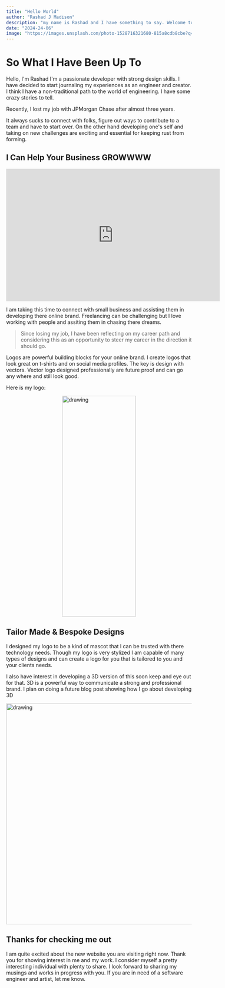 ```yaml
---
title: "Hello World"
author: "Rashad J Madison"
description: "my name is Rashad and I have something to say. Welcome to my blog join my journey in chronicling my tech quest!"
date: "2024-24-06"
image: "https://images.unsplash.com/photo-1528716321680-815a8cdb8cbe?q=80&w=2565&auto=format&fit=crop&ixlib=rb-4.0.3&ixid=M3wxMjA3fDB8MHxwaG90by1wYWdlfHx8fGVufDB8fHx8fA%3D%3D"
---
```


# So What I Have Been Up To
Hello, I'm Rashad I'm a passionate developer with strong design skills. I have decided to start journaling my experiences as an engineer and creator. I think I have a non-traditional path to the world of engineering. I have some crazy stories to tell.

 
Recently, I lost my job with JPMorgan Chase after almost three years.

It always sucks to connect with folks, figure out ways to contribute to a team and have to start over. On the other hand developing one's self and taking on new challenges are exciting and essential for keeping rust from forming.

## I Can Help Your Business GROWWWW
<iframe src="https://giphy.com/embed/XjGC8GC1Y8ILe" width="580" height="360" style="" frameBorder="0" class="giphy-embed" allowFullScreen></iframe><p><a href="https://giphy.com/gifs/television-90s-XjGC8GC1Y8ILe"></a></p>

I am taking this time to connect with small business and assisting them in developing there online brand. Freelancing can be challenging but I love working with people and assiting them in chasing there dreams.
  
> Since losing my job, I have been reflecting on my career path and considering this as an opportunity to steer my career in the direction it should go.



Logos are powerful building blocks for your online brand. I create logos that look great on t-shirts and on social media profiles. The key is design with vectors. Vector logo designed professionally are future proof and can go any where and still look good. 

  

Here is my logo:

<img src="https://rashad-madison-images.s3.us-east-2.amazonaws.com/rashad_logo.svg" alt="drawing" width="200" height="600" style="display: block; margin: 0 auto"/>

## Tailor Made & Bespoke Designs

I designed my logo to be a kind of mascot that l can be trusted with there technology needs. Though my logo is very stylized I am capable of many types of designs and can create a logo for you that is tailored to you and your clients needs.
  

I also have interest in developing a 3D version of this soon keep and eye out for that. 3D is a powerful way to communicate a strong and professional brand. I plan on doing a future blog post showing how I go about developing 3D 

<img src="https://images.unsplash.com/photo-1517292987719-0369a794ec0f?q=80&w=4074&auto=format&fit=crop&ixlib=rb-4.0.3&ixid=M3wxMjA3fDB8MHxwaG90by1wYWdlfHx8fGVufDB8fHx8fA%3D%3D" alt="drawing" width="800" height="600" style="display: block; margin: 0 auto"/>

## Thanks for checking me out 

I am quite excited about the new website you are visiting right now. Thank you for showing interest in me and my work. I consider myself a pretty interesting individual with plenty to share. I look forward to sharing my musings and works in progress with you. If you are in need of a software engineer and artist, let me know.
